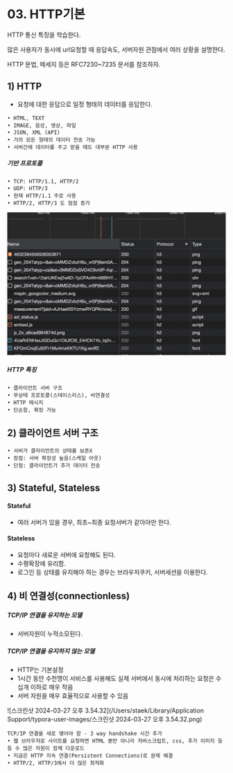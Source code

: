 # 03. HTTP기본



HTTP 통신 특징을 학습한다.

많은 사용자가 동시에 url요청할 때 응답속도, 서버자원 관점에서 여러 상황을 설명한다.

HTTP 문법, 메세지 등은 RFC7230~7235 문서를 참조하자.



## 1) HTTP

- 요청에 대한 응답으로 일정 형태의 데이터를 응답한다.

~~~
• HTML, TEXT
• IMAGE, 음성, 영상, 파일
• JSON, XML (API)
• 거의 모든 형태의 데이터 전송 가능
• 서버간에 데이터를 주고 받을 때도 대부분 HTTP 사용
~~~

##### 기반 프로토콜

~~~
• TCP: HTTP/1.1, HTTP/2
• UDP: HTTP/3
• 현재 HTTP/1.1 주로 사용
• HTTP/2, HTTP/3 도 점점 증가
~~~

![스크린샷 2024-03-27 오후 3.59.55](../img/seongtki_302.png)



##### HTTP 특징

~~~
• 클라이언트 서버 구조
• 무상태 프로토콜(스테이스리스), 비연결성
• HTTP 메시지
• 단순함, 확장 가능	
~~~





## 2) 클라이언트 서버 구조

~~~
• 서버가 클라이언트의 상태를 보존X
• 장점: 서버 확장성 높음(스케일 아웃)
• 단점: 클라이언트가 추가 데이터 전송
~~~

###### 

## 3) Stateful, Stateless



#### Stateful

- 여러 서버가 있을 경우, 최초~최종 요청서버가 같아야만 한다.

#### Stateless

- 요청마다 새로운 서버에 요청해도 된다.
- 수평확장에 유리함.
- 로그인 등 상태를 유지해야 하는 경우는 브라우저쿠키, 서버세션을 이용한다.



## 4) 비 연결성(connectionless)



##### TCP/IP 연결을 유지하는 모델

- 서버자원이 누적소모된다.

##### TCP/IP 연결을 유지하지 않는 모델

- HTTP는 기본설정
- 1시간 동안 수천명이 서비스를 사용해도 실제 서버에서 동시에 처리하는 요청은 수십개 이하로 매우 작음
- 서버 자원을 매우 효율적으로 사용할 수 있음



![스크린샷 2024-03-27 오후 3.54.32](/Users/staek/Library/Application Support/typora-user-images/스크린샷 2024-03-27 오후 3.54.32.png)

~~~
TCP/IP 연결을 새로 맺어야 함 - 3 way handshake 시간 추가
• 웹 브라우저로 사이트를 요청하면 HTML 뿐만 아니라 자바스크립트, css, 추가 이미지 등
등 수 많은 자원이 함께 다운로드
• 지금은 HTTP 지속 연결(Persistent Connections)로 문제 해결
• HTTP/2, HTTP/3에서 더 많은 최적화
~~~



